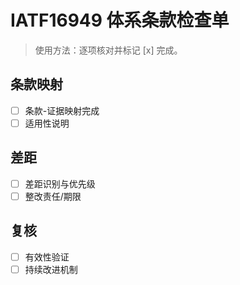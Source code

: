 # IATF16949 体系条款检查单

> 使用方法：逐项核对并标记 [x] 完成。

## 条款映射

- [ ] 条款-证据映射完成
- [ ] 适用性说明

## 差距

- [ ] 差距识别与优先级
- [ ] 整改责任/期限

## 复核

- [ ] 有效性验证
- [ ] 持续改进机制
